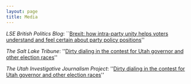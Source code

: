 ```yaml
---
layout: page
title: Media
---
```


_LSE British Politics Blog_: ``[Brexit: how intra-party unity helps voters understand and feel certain about party policy positions](https://blogs.lse.ac.uk/politicsandpolicy/voter-perceptions-policy-positions/)''

_The Salt Lake Tribune_: ''[Dirty dialing in the contest for Utah governor and other election races](https://www.sltrib.com/news/politics/2020/10/17/dirty-dialing-contest/)''

_The Utah Investigative Journalism Project_: ''[Dirty dialing in the contest for Utah governor and other election races](http://utahinvestigative.org/dirty-dialing-contest-utah-governor-election-races/)''
